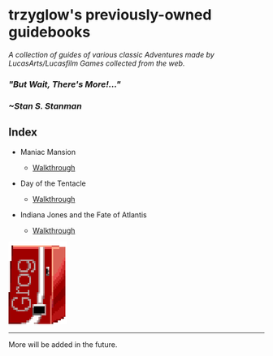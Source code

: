 # trzyglow's previously-owned guidebooks

<i>A collection of guides of various classic Adventures made by LucasArts/Lucasfilm Games collected from the web.</i>

<h3>
<i>
<b>"But Wait, There's More!..."</b>
</i>
</h3>

<h3>
<i>
~Stan S. Stanman
</i>
</h3>

## Index
- Maniac Mansion
    - [Walkthrough](./maniac.md)

- Day of the Tentacle
    - [Walkthrough](./dott.md)

- Indiana Jones and the Fate of Atlantis
    - [Walkthrough](./atlantis.md)

![Grog](./GrogVM.png)

___
More will be added in the future.

<link rel="shortcut icon" type="image/x-icon" href="https://raw.githubusercontent.com/trzyglow/trzyglow.github.io/main/data/favicon.ico" />
<link rel="apple-touch-icon" sizes="128x128" href="https://raw.githubusercontent.com/trzyglow/trzyglow.github.io/main/data/ati.png" />
